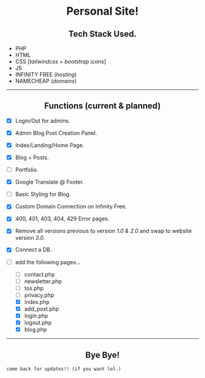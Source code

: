 <h1 align="center">Personal Site!</h1>

<h2 align="center">Tech Stack Used.</h2>

- PHP
- HTML
- CSS [*tailwindcss + bootstrap icons*]
- JS
- INFINITY FREE (*hosting*)
- NAMECHEAP (*domains*)

---

<h2 align="center">Functions (current & planned)</h2>

- [x] Login/Out for admins.

- [x] Admin Blog Post Creation Panel.

- [x] Index/Landing/Home Page.

- [x] Blog + Posts.

- [ ] Portfolio.

- [x] Google Translate @ Footer.

- [ ] Basic Styling for Blog.

- [x] Custom Domain Connection on Infinity Free.

- [x] 400, 401, 403, 404, 429 Error pages.

- [x] Remove all versions previous to version *1.0 & 2.0* and swap to website version *3.0*.

- [x] Connect a DB.

- [ ] add the following pages...

    - [ ] contact.php
    - [ ] newsletter.php
    - [ ] tos.php
    - [ ] privacy.php
    - [x] index.php
    - [x] add_post.php
    - [x] login.php
    - [x] logout.php
    - [x] blog.php

---
<h2 align="center"> Bye Bye!</h2>

`come back for updates!! (if you want lol.)`